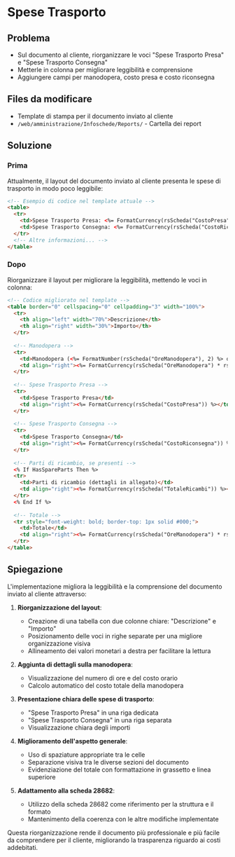 # Spese Trasporto

## Problema
- Sul documento al cliente, riorganizzare le voci "Spese Trasporto Presa" e "Spese Trasporto Consegna"
- Metterle in colonna per migliorare leggibilità e comprensione
- Aggiungere campi per manodopera, costo presa e costo riconsegna

## Files da modificare
- Template di stampa per il documento inviato al cliente
- `/web/amministrazione/Infoschede/Reports/` - Cartella dei report

## Soluzione

### Prima
Attualmente, il layout del documento inviato al cliente presenta le spese di trasporto in modo poco leggibile:

```html
<!-- Esempio di codice nel template attuale -->
<table>
  <tr>
    <td>Spese Trasporto Presa: <%= FormatCurrency(rsScheda("CostoPresa")) %></td>
    <td>Spese Trasporto Consegna: <%= FormatCurrency(rsScheda("CostoRiconsegna")) %></td>
  </tr>
  <!-- Altre informazioni... -->
</table>
```

### Dopo
Riorganizzare il layout per migliorare la leggibilità, mettendo le voci in colonna:

```html
<!-- Codice migliorato nel template -->
<table border="0" cellspacing="0" cellpadding="3" width="100%">
  <tr>
    <th align="left" width="70%">Descrizione</th>
    <th align="right" width="30%">Importo</th>
  </tr>
  
  <!-- Manodopera -->
  <tr>
    <td>Manodopera (<%= FormatNumber(rsScheda("OreManodopera"), 2) %> ore x <%= FormatCurrency(rsScheda("CostoOrario")) %>)</td>
    <td align="right"><%= FormatCurrency(rsScheda("OreManodopera") * rsScheda("CostoOrario")) %></td>
  </tr>
  
  <!-- Spese Trasporto Presa -->
  <tr>
    <td>Spese Trasporto Presa</td>
    <td align="right"><%= FormatCurrency(rsScheda("CostoPresa")) %></td>
  </tr>
  
  <!-- Spese Trasporto Consegna -->
  <tr>
    <td>Spese Trasporto Consegna</td>
    <td align="right"><%= FormatCurrency(rsScheda("CostoRiconsegna")) %></td>
  </tr>
  
  <!-- Parti di ricambio, se presenti -->
  <% If HasSpareParts Then %>
  <tr>
    <td>Parti di ricambio (dettagli in allegato)</td>
    <td align="right"><%= FormatCurrency(rsScheda("TotaleRicambi")) %></td>
  </tr>
  <% End If %>
  
  <!-- Totale -->
  <tr style="font-weight: bold; border-top: 1px solid #000;">
    <td>Totale</td>
    <td align="right"><%= FormatCurrency(rsScheda("OreManodopera") * rsScheda("CostoOrario") + rsScheda("CostoPresa") + rsScheda("CostoRiconsegna") + rsScheda("TotaleRicambi")) %></td>
  </tr>
</table>
```

## Spiegazione
L'implementazione migliora la leggibilità e la comprensione del documento inviato al cliente attraverso:

1. **Riorganizzazione del layout**:
   - Creazione di una tabella con due colonne chiare: "Descrizione" e "Importo"
   - Posizionamento delle voci in righe separate per una migliore organizzazione visiva
   - Allineamento dei valori monetari a destra per facilitare la lettura

2. **Aggiunta di dettagli sulla manodopera**:
   - Visualizzazione del numero di ore e del costo orario
   - Calcolo automatico del costo totale della manodopera

3. **Presentazione chiara delle spese di trasporto**:
   - "Spese Trasporto Presa" in una riga dedicata
   - "Spese Trasporto Consegna" in una riga separata
   - Visualizzazione chiara degli importi

4. **Miglioramento dell'aspetto generale**:
   - Uso di spaziature appropriate tra le celle
   - Separazione visiva tra le diverse sezioni del documento
   - Evidenziazione del totale con formattazione in grassetto e linea superiore

5. **Adattamento alla scheda 28682**:
   - Utilizzo della scheda 28682 come riferimento per la struttura e il formato
   - Mantenimento della coerenza con le altre modifiche implementate

Questa riorganizzazione rende il documento più professionale e più facile da comprendere per il cliente, migliorando la trasparenza riguardo ai costi addebitati.
